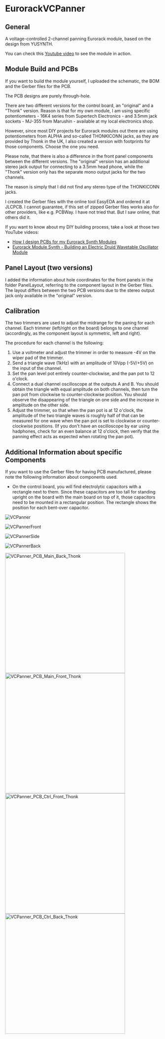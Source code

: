 # EurorackVCPanner
## General
A voltage-controlled 2-channel panning Eurorack module, based on the design from YUSYNTH.

You can check this [Youtube video](https://youtu.be/wUGyGTA9OOM) to see the module in action.

## Module Build and PCBs
If you want to build the module yourself, I uploaded the schematic, the BOM and the Gerber files for the PCB.

The PCB designs are purely through-hole.

There are two different versions for the control board, an "original" and a "Thonk" version.
Reason is that for my own module, I am using specific potentiometers - 16K4 series from Supertech Electronics - and 3.5mm jack sockets - MJ-355 from Marushin - available at my local electronics shop.

However, since most DIY projects for Eurorack modules out there are using potentiometers from ALPHA and so-called THONKICONN jacks, as they are provided by Thonk in the UK, I also created a version with footprints for those components.
Choose the one you need.

Please note, that there is also a difference in the front panel components between the different versions.
The "original" version has an additional stereo jack output for connecting to a 3.5mm head phone, while the "Thonk" version only has the separate mono output jacks for the two channels.

The reason is simply that I did not find any stereo type of the THONKICONN jacks.

I created the Gerber files with the online tool EasyEDA and ordered it at JLCPCB.
I cannot guarantee, if this set of zipped Gerber files works also for other providers, like e.g. PCBWay. I have not tried that. But I saw online, that others did it.

If you want to know about my DIY building process, take a look at those two YouTube videos:
- [How I design PCBs for my Eurorack Synth Modules](https://youtu.be/pXtuV9Pv-m4)
- [Eurorack Module Synth - Building an Electric Druid Wavetable Oscillator Module](https://youtu.be/ECpdo4HfqLg)

## Panel Layout (two versions)
I added the information about hole coordinates for the front panels in the folder PanelLayout, referring to the component layout in the Gerber files. The layout differs between the two PCB versions due to the stereo output jack only available in the "original" version.

## Calibration
The two trimmers are used to adjust the midrange for the paning for each channel.
Each trimmer (left/right on the board) belongs to one channel (accordingly, as the component layout is symmetric, left and right).

The procedure for each channel is the following:
1. Use a voltmeter and adjust the trimmer in order to measure -4V on the wiper pad of the trimmer.
2. Send a triangle wave (1kHz) with an amplitude of 10Vpp (-5V/+5V) on the input of the channel.
3. Set the pan level pot entirely counter-clockwise, and the pan pot to 12 o'clock.
4. Connect a dual channel oscilloscope at the outputs A and B. You should obtain the triangle with equal amplitude on both channels, then turn the pan pot from clockwise to counter-clockwise position. You should observe the disappearing of the triangle on one side and the increase in amplitude on the other side.
5. Adjust the trimmer, so that when the pan pot is at 12 o'clock, the amplitude of the two triangle waves is roughly half of that can be measured for one wave when the pan pot is set to clockwise or counter-clockwise positions. (If you don't have an oscilloscope by ear using hadphones, check for an even balance at 12 o'clock, then verify that the panning effect acts as expected when rotating the pan pot).

## Additional Information about specific Components
If you want to use the Gerber files for having PCB manufactured, please note the following information about components used.

- On the control board, you will find electrolytic capacitors with a rectangle next to them. Since these capacitors are too tall for standing upright on the board with the main board on top of it, those capacitors need to be mounted in a rectangular position. The rectangle shows the position for each bent-over capacitor.

![VCPanner](https://user-images.githubusercontent.com/97026614/208285201-dfbbc868-3e67-439f-993b-360eb0bb05e7.jpeg)

![VCPannerFront](https://user-images.githubusercontent.com/97026614/208285485-5868b83e-366f-40ce-acf1-905e7239262e.jpeg)

![VCPannerSide](https://user-images.githubusercontent.com/97026614/208285495-b5506d2f-b3a5-4faa-b05f-4f2914710ab7.jpeg)

![VCPannerBack](https://user-images.githubusercontent.com/97026614/208285500-fb965954-ad8f-43df-86e7-0887a7a944d3.jpeg)

<img width="389" alt="VCPanner_PCB_Main_Back_Thonk" src="https://user-images.githubusercontent.com/97026614/208284757-2657470f-5ccf-44d8-b783-eee1ba2389bf.png">

<img width="389" alt="VCPanner_PCB_Main_Front_Thonk" src="https://user-images.githubusercontent.com/97026614/208284758-f55b4fe3-2c1e-49f0-a35d-8ce1be8cc83e.png">

<img width="389" alt="VCPanner_PCB_Ctrl_Front_Thonk" src="https://user-images.githubusercontent.com/97026614/208284753-1e3e428a-b3fb-4bca-9c43-79683ca24706.png">

<img width="389" alt="VCPanner_PCB_Ctrl_Back_Thonk" src="https://user-images.githubusercontent.com/97026614/208284749-c599325a-299f-4a56-8f6b-a072ba5d1d33.png">
